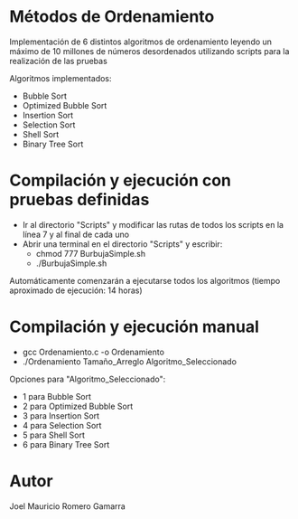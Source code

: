 # Métodos de Ordenamiento

Implementación de 6 distintos algoritmos de ordenamiento leyendo un máximo de 10 millones de números desordenados utilizando scripts para la realización de las pruebas

Algoritmos implementados:

- Bubble Sort
- Optimized Bubble Sort
- Insertion Sort
- Selection Sort
- Shell Sort
- Binary Tree Sort

# Compilación y ejecución con pruebas definidas

- Ir al directorio "Scripts" y modificar las rutas de todos los scripts en la línea 7 y al final de cada uno
- Abrir una terminal en el directorio "Scripts" y escribir:
  - chmod 777 BurbujaSimple.sh
  - ./BurbujaSimple.sh

Automáticamente comenzarán a ejecutarse todos los algoritmos (tiempo aproximado de ejecución: 14 horas)

# Compilación y ejecución manual

- gcc Ordenamiento.c -o Ordenamiento
- ./Ordenamiento Tamaño_Arreglo Algoritmo_Seleccionado

Opciones para "Algoritmo_Seleccionado":

- 1 para Bubble Sort
- 2 para Optimized Bubble Sort
- 3 para Insertion Sort
- 4 para Selection Sort
- 5 para Shell Sort
- 6 para Binary Tree Sort

# Autor

Joel Mauricio Romero Gamarra
